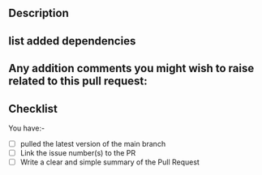 ## Description
<!-- Describe your pull request and related issue -->



## list added dependencies
<!-- Write down any dependencies added with this PR -->


## Any addition comments you might wish to raise related to this pull request:



## Checklist
You have:-
- [ ] pulled the latest version of the main branch
- [ ] Link the issue number(s) to the PR
- [ ] Write a clear and simple summary of the Pull Request
